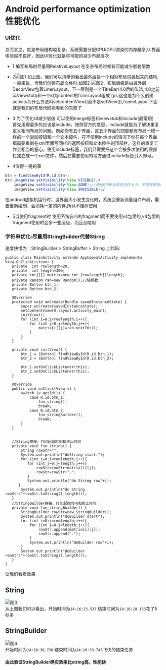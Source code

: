 # Android performance optimization 性能优化

### UI优化

总而言之，就是布局结构越复杂，系统需要分配CPU/GPU渲染的内存越多,UI界面体验越不良好，因此UI优化就是尽可能的减少布局层次
* 1 编写布局时尽量用RelativeLayout 在复杂布局时候有可能减少嵌套层数

* 2![图1](https://github.com/forevermistery/UI-Optimization/blob/master/screen_shoot/1.png)
如上图，我们可以清晰的看出最外层是一个相对布局包裹起来的结构,一般来说，当我们创建布局文件时,如图2
![图2](https://github.com/forevermistery/UI-Optimization/blob/master/screen_shoot/2.png)，布局层级是由最外层DecorView包着LinerLayout，下一层则是一个TitleBar(4.0后的叫法,4.0之前叫Viewstub)和一个id为content的framLayout组成 (ps:这也是为什么创建activity为什么方法叫setcontentView()而不是setView()),frameLayout下面就是我们的布局代码能看到的东西了
* 3 为了优化UI减少层级 可以使用merge标签和viewstub和include(最常用)<br>
 首先用得最多的应该是include，按照官方的意思，include就是为了解决重复定义相同布局的问题。例如你有五个界面，这五个界面的顶部都有布局一模一样的一个返回按钮和一个文本控件，在不使用include的情况下你在每个界面都需要重新在xml里面写同样的返回按钮和文本控件的顶部栏，这样的重复工作会相当的恶心。使用include标签，我们只需要把这个会被多次使用的顶部栏独立成一个xml文件，然后在需要使用的地方通过include标签引入即可。
* 4值得一提的事 
```Java
btn = findViewById(R.id.btn);
btn.imageView.setVisibility(View.VISIBLE);√
    imageView.setVisibility(View.GONE);//使用GONE会改变组件大小，不推荐使用(性能差
    imageView.setVisibility(View.INVISIBLE);√
```
在android虚拟机运行时，当界面大小发生变化时，系统会重新测量组件布局，需要重新绘制，会消耗一定的内存,所以不推荐使用
* 5当使用fragment时 使用系统自带的fragment而不要使用v4包里的,v4包里的fragment使用时会多一些层级，而且没啥用

### 字符串优化:尽量用StringBuilder代替Stirng<br>  
 速度快慢为：StringBuilder > StringBuffer > String
 上代码:
 ```
 public class MainActivity extends AppCompatActivity implements View.OnClickListener {
    private  int rowlength=20;
    private  int length=300;
    private int[][] matrix=new int [rowlength][length];
    private Random ran=new Random();//随机数
    private Button btn_1;
    private Button btn_2;

    @Override
    protected void onCreate(Bundle savedInstanceState) {
        super.onCreate(savedInstanceState);
        setContentView(R.layout.activity_main);
        initView();
        for (int i=0;i<rowlength;i++){
            for (int j=0;j<length;j++){
                matrix[i][j]=ran.nextInt();
            }
        }
    }

    private void initView() {
        btn_1 = (Button) findViewById(R.id.btn_1);
        btn_2 = (Button) findViewById(R.id.btn_2);

        btn_1.setOnClickListener(this);
        btn_2.setOnClickListener(this);
    }

    @Override
    public void onClick(View v) {
        switch (v.getId()) {
            case R.id.btn_1:
                fun_string();
                break;
            case R.id.btn_2:
                fun_stringBuilder();
                break;
        }
    }


    //String拼接，打印起始时间和终止时间
    private void fun_string() {
        String rowStr="";
        System.out.println("doString start:");
        for (int i=0;i<rowlength;i++){
           for (int j=0;j<length;j++){
               rowStr=rowStr+matrix[i][j];
               rowStr=rowStr+".";
           }
           System.out.println("do String row"+i);
       }
        System.out.println("do String rowStr:"+rowStr.toString().length());
    }
    //StringBuilder拼接，打印起始时间和终止时间
    private void fun_stringBuilder() {
        StringBuilder rowStr=new StringBuilder();
        System.out.println("doBuilder start");
        for (int i=0;i<rowlength;i++){
            for (int j=0;j<length;j++){
                rowStr.append(matrix[i][j]);
                rowStr.append(".");
            }
            System.out.println("doBuilder row"+i);
        }
        System.out.println("doBuilder rowStr:"+rowStr.toString().length());
    }
}
 ```
 让我们看看效果
## String
![图3](https://github.com/forevermistery/UI-Optimization/blob/master/screen_shoot/fun_string.png)<br>
从上图我们可以看出，开始时间为`14:16:23.537` 结束时间为`14:16:28.153`花了5秒多
## StringBuilder
![图4](https://github.com/forevermistery/UI-Optimization/blob/master/screen_shoot/fun_stringBuilder.png)<br>
开始时间为`14:16:38.736` 结束时间为`14:16:38.743`飞快的结束任务
#### 由此验证StringBuilder确实效率比string高，性能快

 

    
